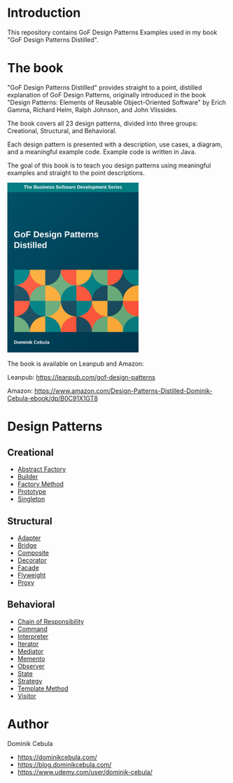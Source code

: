 # Introduction

This repository contains GoF Design Patterns Examples used in my book "GoF Design Patterns Distilled".

# The book

"GoF Design Patterns Distilled" provides straight to a point, distilled explanation of GoF Design Patterns, originally
introduced in the book "Design Patterns: Elements of Reusable Object-Oriented Software" by Erich Gamma, Richard Helm,
Ralph Johnson, and John Vlissides.

The book covers all 23 design patterns, divided into three groups: Creational, Structural, and Behavioral.

Each design pattern is presented with a description, use cases, a diagram, and a meaningful example code. Example code
is written in Java.

The goal of this book is to teach you design patterns using meaningful examples and straight to the point descriptions.

<img alt="GoF Design Patterns Distilled Book Cover" src="img/cover.svg" width="300"/>

The book is available on Leanpub and Amazon:

Leanpub: https://leanpub.com/gof-design-patterns

Amazon: https://www.amazon.com/Design-Patterns-Distilled-Dominik-Cebula-ebook/dp/B0C91X1GT8

# Design Patterns

## Creational

* [Abstract Factory](src/main/java/com/dominikcebula/edu/design/patterns/creational/abstractfactory)
* [Builder](src/main/java/com/dominikcebula/edu/design/patterns/creational/builder)
* [Factory Method](src/main/java/com/dominikcebula/edu/design/patterns/creational/factory/method)
* [Prototype](src/main/java/com/dominikcebula/edu/design/patterns/creational/prototype)
* [Singleton](src/main/java/com/dominikcebula/edu/design/patterns/creational/singleton)

## Structural

* [Adapter](src/main/java/com/dominikcebula/edu/design/patterns/structural/adapter)
* [Bridge](src/main/java/com/dominikcebula/edu/design/patterns/structural/bridge)
* [Composite](src/main/java/com/dominikcebula/edu/design/patterns/structural/composite)
* [Decorator](src/main/java/com/dominikcebula/edu/design/patterns/structural/decorator)
* [Facade](src/main/java/com/dominikcebula/edu/design/patterns/structural/facade)
* [Flyweight](src/main/java/com/dominikcebula/edu/design/patterns/structural/flyweight)
* [Proxy](src/main/java/com/dominikcebula/edu/design/patterns/structural/proxy)

## Behavioral

* [Chain of Responsibility](src/main/java/com/dominikcebula/edu/design/patterns/behavioral/chain/of/responsibility)
* [Command](src/main/java/com/dominikcebula/edu/design/patterns/behavioral/command)
* [Interpreter](src/main/java/com/dominikcebula/edu/design/patterns/behavioral/interpreter)
* [Iterator](src/main/java/com/dominikcebula/edu/design/patterns/behavioral/iterator)
* [Mediator](src/main/java/com/dominikcebula/edu/design/patterns/behavioral/mediator)
* [Memento](src/main/java/com/dominikcebula/edu/design/patterns/behavioral/memento)
* [Observer](src/main/java/com/dominikcebula/edu/design/patterns/behavioral/observer)
* [State](src/main/java/com/dominikcebula/edu/design/patterns/behavioral/state)
* [Strategy](src/main/java/com/dominikcebula/edu/design/patterns/behavioral/strategy)
* [Template Method](src/main/java/com/dominikcebula/edu/design/patterns/behavioral/template/method)
* [Visitor](src/main/java/com/dominikcebula/edu/design/patterns/behavioral/visitor)

# Author

Dominik Cebula

* https://dominikcebula.com/
* https://blog.dominikcebula.com/
* https://www.udemy.com/user/dominik-cebula/
